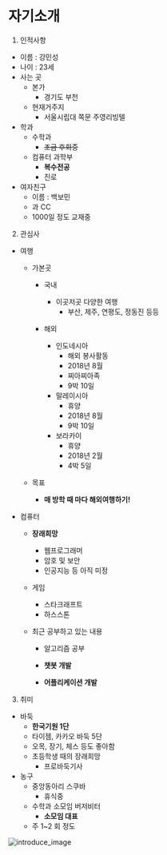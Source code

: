 # 자기소개



1. 인적사항

* 이름 : 강민성
* 나이 : 23세
* 사는 곳
  * 본가
    * 경기도 부천
  * 현재거주지
    * 서울시립대 쪽문 주영리빙텔
* 학과
  * 수학과
    * ~~조금 후회중~~
  * 컴퓨터 과학부
    * **복수전공**
    * 진로
* 여자친구
  * 이름 : 백보민
  * 과 CC
  * 1000일 정도 교재중



2. 관심사

* 여행

  * 가본곳

    * 국내
      * 이곳저곳 다양한 여행
        * 부산, 제주, 연평도, 정동진 등등

    * 해외
      * 인도네시아
        * 해외 봉사활동
        * 2018년 8월
        * 찌아찌아족
        * 9박 10일
      * 말레이시아
        * 휴양
        * 2018년 8월
        * 9박 10일
      * 보라카이
        * 휴양
        * 2018년 2월
        * 4박 5일

  * 목표

    * **매 방학 때 마다 해외여행하기!**

* 컴퓨터

  * **장래희망**

    * 웹프로그래머
    * 암호 및 보안
    * 인공지능 등 아직 미정

  * 게임

    * 스타크래프트
    * 하스스톤

  * 최근 공부하고 있는 내용

    * 알고리즘 공부

    * **챗봇 개발**

    * **어플리케이션 개발**


3. 취미

* 바둑
  * **한국기원 1단**
  * 타이젬, 카카오 바둑 5단
  * 오목, 장기, 체스 등도 좋아함
  * 초등학생 때의 장래희망
    * 프로바둑기사
* 농구
  * 중앙동아리 스쿠바
    * 휴식중
  * 수학과 소모임 버저비터
    * **소모임 대표**
  * 주 1~2 회 정도

![introduce_image](/Users/rkdalstjd9/Desktop/introduce/img/introduce.jpeg)